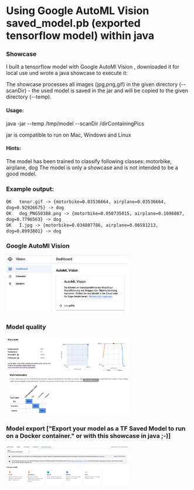 # Using Google AutoML Vision saved_model.pb (exported tensorflow model) within java

### Showcase
I built a tensorflow model with Google AutoMl Vision , downloaded it for local use und wrote a java showcase to execute it:

The showcase processes all images (jpg,png,gif) in the given directory (--scanDir) - the used model is saved in the jar and will be copied to the given directory (--temp).

#### Usage:
java -jar --temp /tmp/model --scanDir /dirContainingPics 

jar is compatible to run on Mac, Windows and Linux

#### Hints:
The model has been trained to classify following classes: motorbike, airplane, dog
The model is only a showcase and is not intended to be a good model.

### Example output:
```
OK   tenor.gif -> {motorbike=0.03536664, airplane=0.03536664, dog=0.92926675} -> dog
OK   dog_PNG50388.png -> {motorbike=0.050735015, airplane=0.1696087, dog=0.7796563} -> dog
OK   Ì.jpg -> {motorbike=0.034807786, airplane=0.06581213, dog=0.8993801} -> dog
```

### Google AutoMl Vision
<img src="documentation/vision.png" width="333">

### Model quality
<img src="documentation/quality.png" width="333">

### Model export ["Export your model as a TF Saved Model to run on a Docker container." or with this showcase in java ;-)]
<img src="documentation/export.png" width="333">


